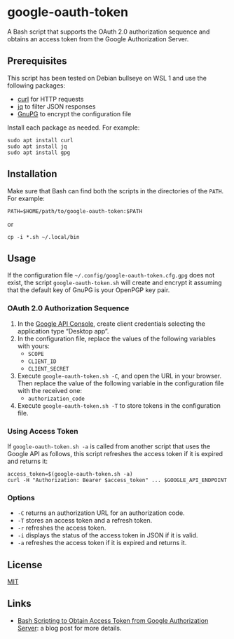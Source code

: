 # google-oauth-token #

<!-- Bash script that supports OAuth sequence and obtains token from Google Authorization Server -->

A Bash script that supports the OAuth 2.0 authorization sequence and
obtains an access token from the Google Authorization Server.

## Prerequisites ##

This script has been tested on Debian bullseye on WSL 1 and use the
following packages:

  * [curl](https://curl.se/) for HTTP requests
  * [jq](https://stedolan.github.io/jq/) to filter JSON responses
  * [GnuPG](https://gnupg.org/index.html) to encrypt the configuration
    file

Install each package as needed.  For example:

``` shell
sudo apt install curl
sudo apt install jq
sudo apt install gpg
```

## Installation ##

Make sure that Bash can find both the scripts in the directories of
the `PATH`.  For example:

``` shell
PATH=$HOME/path/to/google-oauth-token:$PATH
```

or

``` shell
cp -i *.sh ~/.local/bin
```

## Usage ##

If the configuration file `~/.config/google-oauth-token.cfg.gpg` does
not exist, the script `google-oauth-token.sh` will create and encrypt
it assuming that the default key of GnuPG is your OpenPGP key pair.

### OAuth 2.0 Authorization Sequence ###

 1. In the [Google API
    Console](https://console.developers.google.com/), create client
    credentials selecting the application type “Desktop app”.
 2. In the configuration file, replace the values of the following
    variables with yours:
    * `SCOPE`
    * `CLIENT_ID`
    * `CLIENT_SECRET`
 3. Execute `google-oauth-token.sh -C`, and open the URL in your
    browser.  Then replace the value of the following variable in the
    configuration file with the received one:
    * `authorization_code`
 4. Execute `google-oauth-token.sh -T` to store tokens in the
    configuration file.

### Using Access Token ###

If `google-oauth-token.sh -a` is called from another script that uses
the Google API as follows, this script refreshes the access token if
it is expired and returns it:

``` shell
access_token=$(google-oauth-token.sh -a)
curl -H "Authorization: Bearer $access_token" ... $GOOGLE_API_ENDPOINT
```

### Options ###

  * `-C` returns an authorization URL for an authorization code.
  * `-T` stores an access token and a refresh token.
  * `-r` refreshes the access token.
  * `-i` displays the status of the access token in JSON if it is
    valid.
  * `-a` refreshes the access token if it is expired and returns it.

## License ##

[MIT](LICENSE.md)

## Links ##

  * [Bash Scripting to Obtain Access Token from Google Authorization
    Server](https://carmine560.blogspot.com/2021/04/bash-scripting-to-obtain-access-token.html):
    a blog post for more details.
